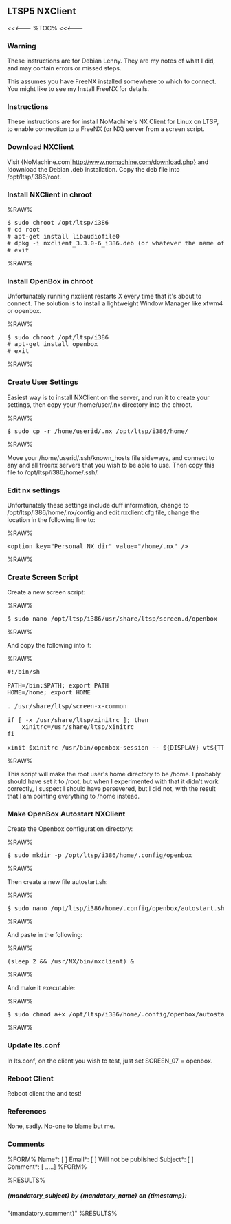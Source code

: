 ## LTSP5 NXClient

<<<---
%TOC%
<<<---

### Warning

These instructions are for Debian Lenny.  They are my notes of what I did, and may contain errors or missed steps.

This assumes you have FreeNX installed somewhere to which to connect.  You might like to see my Install FreeNX for details.

### Instructions

These instructions are for install NoMachine's NX Client for Linux on LTSP, to enable connection to a FreeNX (or NX) server from a screen script.

### Download NXClient

Visit {NoMachine.com|http://www.nomachine.com/download.php} and !download the Debian .deb installation.  Copy the deb file into /opt/ltsp/i386/root.

### Install NXClient in chroot

%RAW%
<pre>
$ sudo chroot /opt/ltsp/i386
# cd root
# apt-get install libaudiofile0
# dpkg -i nxclient_3.3.0-6_i386.deb (or whatever the name of the file is)
# exit
</pre>
%RAW%

### Install OpenBox in chroot

Unfortunately running nxclient restarts X every time that it's about to connect.  The solution is to install a lightweight Window Manager like xfwm4 or openbox.

%RAW%
<pre>
$ sudo chroot /opt/ltsp/i386
# apt-get install openbox
# exit
</pre>
%RAW%

### Create User Settings

Easiest way is to install NXClient on the server, and run it to create your settings, then copy your /home/user/.nx directory into the chroot.

%RAW%
<pre>
$ sudo cp -r /home/userid/.nx /opt/ltsp/i386/home/
</pre>
%RAW%

Move your /home/userid/.ssh/known_hosts file sideways, and connect to any and all freenx servers that you wish to be able to use.  Then copy this file to /opt/ltsp/i386/home/.ssh/.

### Edit nx settings

Unfortunately these settings include duff information, change to /opt/ltsp/i386/home/.nx/config and edit nxclient.cfg file, change the location in the following line to:

%RAW%
<pre>
&lt;option key="Personal NX dir" value="/home/.nx" /&gt;
</pre>
%RAW%

### Create Screen Script

Create a new screen script:

%RAW%
<pre>
$ sudo nano /opt/ltsp/i386/usr/share/ltsp/screen.d/openbox
</pre>
%RAW%

And copy the following into it:

%RAW%
<pre>
#!/bin/sh

PATH=/bin:$PATH; export PATH
HOME=/home; export HOME

. /usr/share/ltsp/screen-x-common

if [ -x /usr/share/ltsp/xinitrc ]; then
    xinitrc=/usr/share/ltsp/xinitrc
fi

xinit $xinitrc /usr/bin/openbox-session -- ${DISPLAY} vt${TTY} ${X_ARGS} -br >/dev/null
</pre>
%RAW%

This script will make the root user's home directory to be /home.  I probably should have set it to /root, but when I experimented with that it didn't work correctly, I suspect I should have persevered, but I did not, with the result that I am pointing everything to /home instead.

### Make OpenBox Autostart NXClient

Create the Openbox configuration directory:

%RAW%
<pre>
$ sudo mkdir -p /opt/ltsp/i386/home/.config/openbox
</pre>
%RAW%

Then create a new file autostart.sh:

%RAW%
<pre>
$ sudo nano /opt/ltsp/i386/home/.config/openbox/autostart.sh
</pre>
%RAW%

And paste in the following:

%RAW%
<pre>
(sleep 2 && /usr/NX/bin/nxclient) &
</pre>
%RAW%

And make it executable:

%RAW%
<pre>
$ sudo chmod a+x /opt/ltsp/i386/home/.config/openbox/autostart.sh
</pre>
%RAW%

### Update lts.conf

In lts.conf, on the client you wish to test, just set SCREEN_07 = openbox.

### Reboot Client

Reboot client the and test!

### References

None, sadly.  No-one to blame but me.

### Comments

%FORM%
Name*:       [                                                         ]
Email*:      [                                                         ] Will not be published
Subject*:    [                                                         ]
Comment*:    [                                                         .....]
%FORM%

%RESULTS%
##### {mandatory_subject} by {mandatory_name} on {timestamp}:
"{mandatory_comment}"
%RESULTS%



